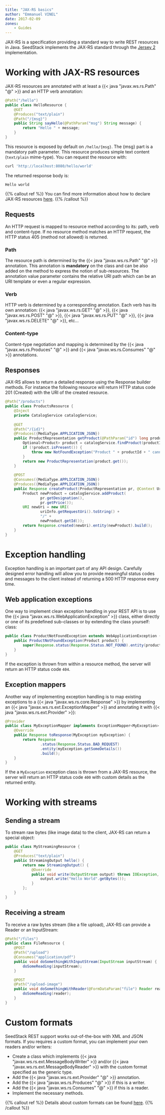 ```yaml
---
title: "JAX-RS basics"
author: "Emmanuel VINEL"
date: 2017-02-09
zones:
    - Guides
---
```


JAX-RS is a specification providing a standard way to write REST resources in Java. SeedStack implements the JAX-RS
standard through the [Jersey 2](https://jersey.java.net/) implementation.<!--more-->

# Working with JAX-RS resources

JAX-RS resources are annotated with at least a {{< java "javax.ws.rs.Path" "@" >}} and an HTTP verb annotation:

```java
@Path("/hello")
public class HelloResource {
    @GET
    @Produces("text/plain")
    @Path("/{msg}")
    public String sayHello(@PathParam("msg") String message) {
        return "Hello " + message;
    }
}
```

This resource is exposed by default on `/hello/{msg}`. The {msg} part is a mandatory path parameter. This resource
produces simple text content (`text/plain` mime-type). You can request the resource with:

```bash
curl 'http://localhost:8080/hello/world'
```

The returned response body is:

```plain
Hello world
```

{{% callout ref %}}
You can find more information about how to declare JAX-RS resources [here](https://jersey.java.net/documentation/latest/jaxrs-resources.html).
{{% /callout %}} 

## Requests

An HTTP request is mapped to resource method according to its: path, verb and content-type. If no resource method matches 
an HTTP request, the HTTP status 405 (method not allowed) is returned.

### Path

The resource path is determined by the {{< java "javax.ws.rs.Path" "@" >}} annotation. This annotation is **mandatory** 
on the class and can be also added on the method to express the notion of sub-resources. The annotation value parameter 
contains the relative URI path which can be an URI template or even a regular expression.

### Verb

HTTP verb is determined by a corresponding annotation. Each verb has its own annotation: {{< java "javax.ws.rs.GET" "@" >}},
{{< java "javax.ws.rs.POST" "@" >}}, {{< java "javax.ws.rs.PUT" "@" >}}, {{< java "javax.ws.rs.DELETE" "@" >}}, etc...

### Content-type

Content-type negotiation and mapping is determined by the {{< java "javax.ws.rs.Produces" "@" >}} and 
{{< java "javax.ws.rs.Consumes" "@" >}} annotations.

## Responses

JAX-RS allows to return a detailed response using the Response builder methods. For instance the following resource 
will return HTTP status code 201 (Created) with the URI of the created resource.

```java
@Path("/products")
public class ProductsResource {
    @Inject
    private CatalogService catalogService;
    
    @GET
    @Path("/{id}")
    @Produces({MediaType.APPLICATION_JSON})
    public ProductRepresentation getProduct(@PathParam("id") long productId) {
        Optional<Product> product = catalogService.findProduct(productId);
        if (!product.isPresent()) {
            throw new NotFoundException("Product " + productId + " cannot be found");
        }
        return new ProductRepresentation(product.get());
    }
    
    @POST
    @Consumes({MediaType.APPLICATION_JSON})
    @Produces({MediaType.APPLICATION_JSON})
    public Response createProduct(ProductRepresentation pr, @Context UriInfo uriInfo) {
        Product newProduct = catalogService.addProduct(
                pr.getDesignation(), 
                pr.getPrice());
        URI newUri = new URI(
                uriInfo.getRequestUri().toString() + 
                "/" + 
                newProduct.getId());
        return Response.created(newUri).entity(newProduct).build();
    }
}
```

# Exception handling

Exception handling is an important part of any API design. Carefully designed error handling will allow you to provide 
meaningful status codes and messages to the client instead of returning a 500 HTTP response every time.

## Web application exceptions

One way to implement clean exception handling in your REST API is to use the {{< java "javax.ws.rs.WebApplicationException" >}}
class, either directly or one of its predefined sub-classes or by extending the class yourself:  
class:

```java
public class ProductNotFoundException extends WebApplicationException {
    public ProductNotFoundException(Product product) {
        super(Response.status(Response.Status.NOT_FOUND).entity(product.getId()).build());
    }
}
```

If the exception is thrown from within a resource method, the server will return an HTTP status code `404`. 
 
## Exception mappers
 
Another way of implementing exception handling is to map existing exceptions to a {{< java "javax.ws.rs.core.Response" >}}
by implementing an {{< java "javax.ws.rs.ext.ExceptionMapper" >}} and annotating it with {{< java "javax.ws.rs.ext.Provider" >}}: 

```java
@Provider
public class MyExceptionMapper implements ExceptionMapper<MyException> {
    @Override
    public Response toResponse(MyException myException) {
        return Response
                .status(Response.Status.BAD_REQUEST)
                .entity(myException.getSomeDetails())
                .build();
    }
}
```

If the a `MyException` exception class is thrown from a JAX-RS resource, the server will return an HTTP status code `400`
with custom details as the returned entity.

# Working with streams

## Sending a stream

To stream raw bytes (like image data) to the client, JAX-RS can return a special object:

```java
public class MyStreamingResource {
    @GET
    @Produces("text/plain")
    public StreamingOutput hello() {
        return new StreamingOutput() {
            @Override
            public void write(OutputStream output) throws IOException, WebApplicationException {
                output.write("Hello World".getBytes());
            }
        };
    }
}
```

## Receiving a stream

To receive a raw bytes stream (like a file upload), JAX-RS can provide a Reader or an InputStream:

```java
@Path("/files")
public class FileResource {
    @POST
    @Path("/upload")
    @Consumes("application/pdf")
    public void doSomethingWithInputStream(InputStream inputStream) {
        doSomeReading(inputStream);
    }

    @POST
    @Path("/upload-image")
    public void doSomethingWithReader(@FormDataParam("file") Reader reader) {
        doSomeReading(reader);
    }
}
```

# Custom formats

SeedStack REST support works out-of-the-box with XML and JSON formats. If you requires a custom format, you can implement
your own readers and/or writers:

* Create a class which implements {{< java "javax.ws.rs.ext.MessageBodyWriter" >}} and/or {{< java "javax.ws.rs.ext.MessageBodyReader" >}}
with the custom format specified as the generic type.
* Add the {{< java "javax.ws.rs.ext.Provider" "@" >}} annotation.
* Add the {{< java "javax.ws.rs.Produces" "@" >}} if this is a writer.
* Add the {{< java "javax.ws.rs.Consumes" "@" >}} if this is a reader.
* Implement the necessary methods.

{{% callout ref %}}
Details about custom formats can be found [here](http://docs.oracle.com/javaee/7/api/javax/ws/rs/ext/package-summary.html).
{{% /callout %}} 
